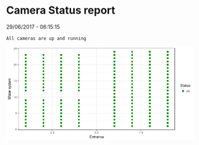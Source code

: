 Camera Status report
================
29/06/2017 - 06:15:15

    All cameras are up and running

![](camreport_files/figure-markdown_github/unnamed-chunk-2-1.png)
